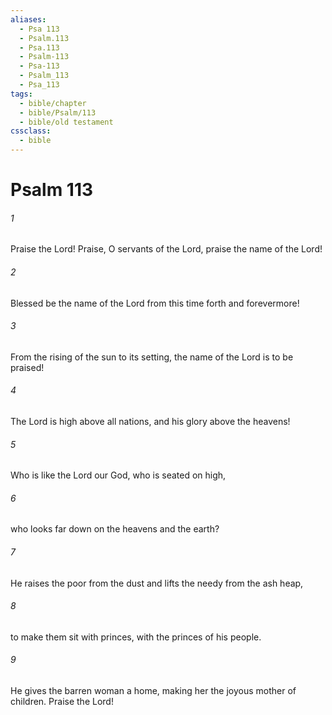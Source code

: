 ```yaml
---
aliases:
  - Psa 113
  - Psalm.113
  - Psa.113
  - Psalm-113
  - Psa-113
  - Psalm_113
  - Psa_113
tags:
  - bible/chapter
  - bible/Psalm/113
  - bible/old testament
cssclass:
  - bible
---
```


# Psalm 113

###### 1
Praise the Lord! Praise, O servants of the Lord, praise the name of the Lord!
###### 2
Blessed be the name of the Lord from this time forth and forevermore!
###### 3
From the rising of the sun to its setting, the name of the Lord is to be praised!
###### 4
The Lord is high above all nations, and his glory above the heavens!
###### 5
Who is like the Lord our God, who is seated on high,
###### 6
who looks far down on the heavens and the earth?
###### 7
He raises the poor from the dust and lifts the needy from the ash heap,
###### 8
to make them sit with princes, with the princes of his people.
###### 9
He gives the barren woman a home, making her the joyous mother of children. Praise the Lord!


